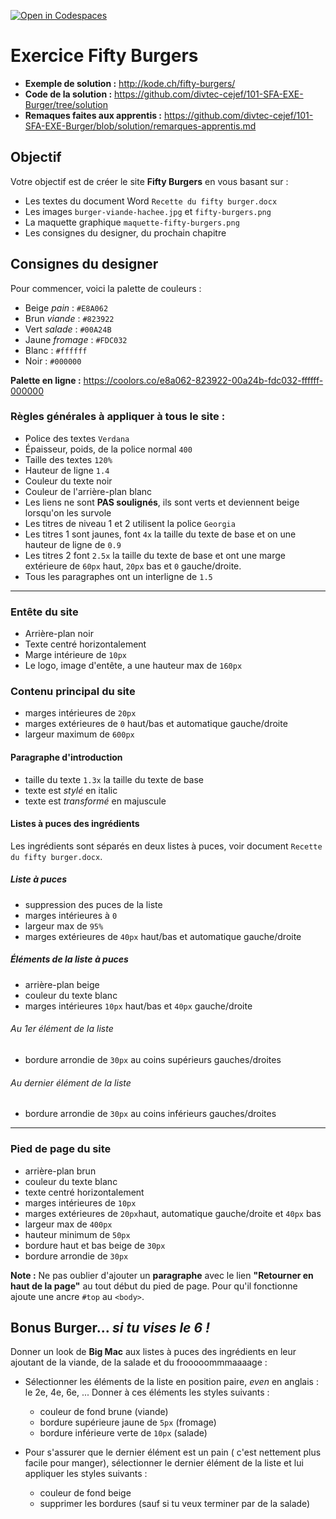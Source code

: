 [![Open in Codespaces](https://classroom.github.com/assets/launch-codespace-2972f46106e565e64193e422d61a12cf1da4916b45550586e14ef0a7c637dd04.svg)](https://classroom.github.com/open-in-codespaces?assignment_repo_id=17310956)
# Exercice Fifty Burgers

  * **Exemple de solution :** http://kode.ch/fifty-burgers/
  * **Code de la solution :** https://github.com/divtec-cejef/101-SFA-EXE-Burger/tree/solution
  * **Remaques faites aux apprentis :** https://github.com/divtec-cejef/101-SFA-EXE-Burger/blob/solution/remarques-apprentis.md


## Objectif
Votre objectif est de créer le site **Fifty Burgers** 
en vous basant sur :

* Les textes du document Word `Recette du fifty burger.docx`
* Les images `burger-viande-hachee.jpg` et `fifty-burgers.png`
* La maquette graphique `maquette-fifty-burgers.png`
* Les consignes du designer, du prochain chapitre

## Consignes du designer
Pour commencer, voici la palette de couleurs :

* Beige _pain_ : `#E8A062`
* Brun _viande_ : `#823922`
* Vert _salade_ : `#00A24B`
* Jaune _fromage_ : `#FDC032`
* Blanc : `#ffffff`
* Noir : `#000000`

**Palette en ligne :** https://coolors.co/e8a062-823922-00a24b-fdc032-ffffff-000000

### Règles générales à appliquer à tous le site :
* Police des textes `Verdana`
* Épaisseur, poids, de la police normal `400`
* Taille des textes `120%`
* Hauteur de ligne `1.4`
* Couleur du texte noir
* Couleur de l'arrière-plan blanc
* Les liens ne sont **PAS soulignés**,
  ils sont verts et deviennent beige lorsqu'on les survole
* Les titres de niveau 1 et 2 utilisent la police `Georgia`
* Les titres 1 sont jaunes, font `4x` la taille du texte de base
  et on une hauteur de ligne de `0.9`
* Les titres 2 font `2.5x` la taille du texte de base
  et ont une marge extérieure de
  `60px` haut,
  `20px` bas et
  `0` gauche/droite. 
* Tous les paragraphes ont un interligne de `1.5`

---
### Entête du site
* Arrière-plan noir
* Texte centré horizontalement
* Marge intérieure de `10px`
* Le logo, image d'entête, a une hauteur max de `160px`

### Contenu principal du site
* marges intérieures de `20px`
* marges extérieures de `0` haut/bas
  et automatique gauche/droite
* largeur maximum de `600px`

#### Paragraphe d'introduction
* taille du texte `1.3x` la taille du texte de base
* texte est _stylé_ en italic
* texte est _transformé_ en majuscule

#### Listes à puces des ingrédients
Les ingrédients sont séparés en deux listes à puces,
voir document `Recette du fifty burger.docx`.

##### Liste à puces
* suppression des puces de la liste
* marges intérieures à `0`
* largeur max de `95%`
* marges extérieures de `40px` haut/bas et
  automatique gauche/droite

##### Éléments de la liste à puces
* arrière-plan beige
* couleur du texte blanc
* marges intérieures `10px` haut/bas et `40px` gauche/droite

###### Au 1er élément de la liste
* bordure arrondie de `30px` au coins supérieurs gauches/droites

###### Au dernier élément de la liste
* bordure arrondie de `30px` au coins inférieurs gauches/droites

---
### Pied de page du site
* arrière-plan brun
* couleur du texte blanc
* texte centré horizontalement
* marges intérieures de `10px`
* marges extérieures de
  `20px`haut,
  automatique gauche/droite et
  `40px` bas
* largeur max de `400px`
* hauteur minimum de `50px`
* bordure haut et bas beige de `30px`
* bordure arrondie de `30px`

**Note :** Ne pas oublier d'ajouter un **paragraphe** avec le lien **"Retourner en haut de la page"**
au tout début du pied de page. Pour qu'il fonctionne ajoute une ancre `#top` au `<body>`.

## Bonus Burger... _si tu vises le 6 !_

Donner un look de **Big Mac** aux listes à puces des ingrédients
en leur ajoutant de la viande, de la salade et du frooooommmaaaage :

* Sélectionner les éléments de la liste
  en position paire, _even_ en anglais : le 2e, 4e, 6e, ... 
  Donner à ces éléments les styles suivants :
  * couleur de fond brune (viande)
  * bordure supérieure jaune de `5px` (fromage)
  * bordure inférieure verte de `10px` (salade)
  
* Pour s'assurer que le dernier élément est un pain
  ( c'est nettement plus facile pour manger),
  sélectionner le dernier élément de la liste
  et lui appliquer les styles suivants :
  * couleur de fond beige
  * supprimer les bordures (sauf si tu veux terminer par de la salade)
  
